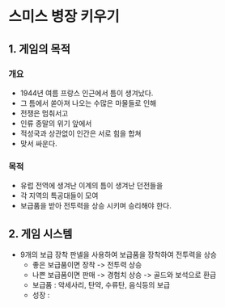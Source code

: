 # 스미스 병장 키우기
## 1. 게임의 목적
### 개요
  - 1944년 여름 프랑스 인근에서 틈이 생겨났다.
  - 그 틈에서 쏟아져 나오는 수많은 마물들로 인해
  - 전쟁은 멈춰서고
  - 인류 종말의 위기 앞에서 
  - 적성국과 상관없이 인간은 서로 힘을 합쳐
  - 맞서 싸운다.
### 목적
  - 유럽 전역에 생겨난 이계의 틈이 생겨난 던전들을
  - 각 지역의 특공대들이 모여 
  - 보급품을 받아 전투력을 상승 시키며 승리해야 한다.

## 2. 게임 시스템
  - 9개의 보급 장착 판넬을 사용하여 보급품을 장착하여 전투력을 상승
    - 좋은 보급품이면 장착 -> 전투력 상승
    - 나쁜 보급품이면 판매 -> 경험치 상승 -> 골드와 보석으로 환급
    - 보급품 : 악세사리, 탄약, 수류탄, 음식등의 보급
    - 성장 : 
